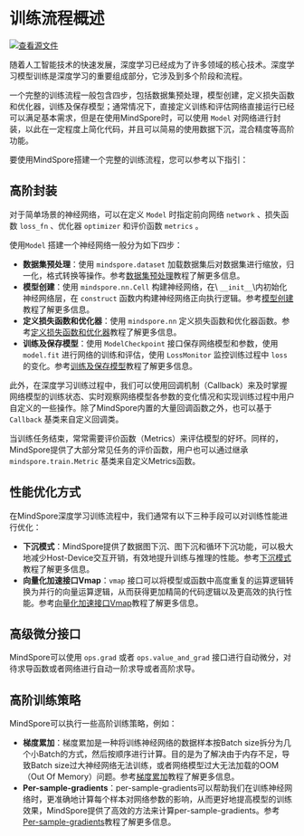 # 训练流程概述

[![查看源文件](https://mindspore-website.obs.cn-north-4.myhuaweicloud.com/website-images/r2.4.10/resource/_static/logo_source.svg)](https://gitee.com/mindspore/docs/blob/r2.4.10/docs/mindspore/source_zh_cn/model_train/train_process/overview.md)

随着人工智能技术的快速发展，深度学习已经成为了许多领域的核心技术。深度学习模型训练是深度学习的重要组成部分，它涉及到多个阶段和流程。

一个完整的训练流程一般包含四步，包括数据集预处理，模型创建，定义损失函数和优化器，训练及保存模型；通常情况下，直接定义训练和评估网络直接运行已经可以满足基本需求，但是在使用MindSpore时，可以使用 `Model` 对网络进行封装，以此在一定程度上简化代码，并且可以简易的使用数据下沉，混合精度等高阶功能。

要使用MindSpore搭建一个完整的训练流程，您可以参考以下指引：

## 高阶封装

对于简单场景的神经网络，可以在定义 `Model` 时指定前向网络 `network` 、损失函数 `loss_fn` 、优化器 `optimizer` 和评价函数 `metrics` 。

使用`Model` 搭建一个神经网络一般分为如下四步：

- **数据集预处理**：使用 ``mindspore.dataset`` 加载数据集后对数据集进行缩放，归一化，格式转换等操作。参考[数据集预处理](https://www.mindspore.cn/tutorials/zh-CN/r2.4.10/beginner/dataset.html)教程了解更多信息。
- **模型创建**：使用 ``mindspore.nn.Cell`` 构建神经网络，在\ ``__init__``\内初始化神经网络层，在 ``construct`` 函数内构建神经网络正向执行逻辑。参考[模型创建](https://www.mindspore.cn/tutorials/zh-CN/r2.4.10/beginner/model.html)教程了解更多信息。
- **定义损失函数和优化器**：使用 ``mindspore.nn`` 定义损失函数和优化器函数。参考[定义损失函数和优化器](https://www.mindspore.cn/docs/zh-CN/r2.4.10/model_train/train_process/model.html#%E5%AE%9A%E4%B9%89%E6%8D%9F%E5%A4%B1%E5%87%BD%E6%95%B0%E5%92%8C%E4%BC%98%E5%8C%96%E5%99%A8)教程了解更多信息。
- **训练及保存模型**：使用 ``ModelCheckpoint`` 接口保存网络模型和参数，使用 ``model.fit`` 进行网络的训练和评估，使用 ``LossMonitor`` 监控训练过程中 ``loss`` 的变化。参考[训练及保存模型](https://www.mindspore.cn/docs/zh-CN/r2.4.10/model_train/train_process/model.html#%E8%AE%AD%E7%BB%83%E5%8F%8A%E4%BF%9D%E5%AD%98%E6%A8%A1%E5%9E%8B)教程了解更多信息。

此外，在深度学习训练过程中，我们可以使用回调机制（Callback）来及时掌握网络模型的训练状态、实时观察网络模型各参数的变化情况和实现训练过程中用户自定义的一些操作。除了MindSpore内置的大量回调函数之外，也可以基于 ``Callback`` 基类来自定义回调类。

当训练任务结束，常常需要评价函数（Metrics）来评估模型的好坏。同样的，MindSpore提供了大部分常见任务的评价函数，用户也可以通过继承 ``mindspore.train.Metric`` 基类来自定义Metrics函数。

## 性能优化方式

在MindSpore深度学习训练流程中，我们通常有以下三种手段可以对训练性能进行优化：

- **下沉模式**：MindSpore提供了数据图下沉、图下沉和循环下沉功能，可以极大地减少Host-Device交互开销，有效地提升训练与推理的性能。参考[下沉模式](https://www.mindspore.cn/docs/zh-CN/r2.4.10/model_train/train_process/optimize/sink_mode.html)教程了解更多信息。
- **向量化加速接口Vmap**：``vmap`` 接口可以将模型或函数中高度重复的运算逻辑转换为并行的向量运算逻辑，从而获得更加精简的代码逻辑以及更高效的执行性能。参考[向量化加速接口Vmap](https://www.mindspore.cn/docs/zh-CN/r2.4.10/model_train/train_process/optimize/vmap.html)教程了解更多信息。

## 高级微分接口

MindSpore可以使用 ``ops.grad`` 或者 ``ops.value_and_grad`` 接口进行自动微分，对待求导函数或者网络进行自动一阶求导或者高阶求导。

## 高阶训练策略

MindSpore可以执行一些高阶训练策略，例如：

- **梯度累加**：梯度累加是一种将训练神经网络的数据样本按Batch size拆分为几个小Batch的方式，然后按顺序进行计算。目的是为了解决由于内存不足，导致Batch size过大神经网络无法训练，或者网络模型过大无法加载的OOM（Out Of Memory）问题。参考[梯度累加](https://www.mindspore.cn/docs/zh-CN/r2.4.10/model_train/train_process/optimize/gradient_accumulation.html)教程了解更多信息。
- **Per-sample-gradients**：per-sample-gradients可以帮助我们在训练神经网络时，更准确地计算每个样本对网络参数的影响，从而更好地提高模型的训练效果，MindSpore提供了高效的方法来计算per-sample-gradients。参考[Per-sample-gradients](https://www.mindspore.cn/docs/zh-CN/r2.4.10/model_train/train_process/optimize/per_sample_gradients.html)教程了解更多信息。
